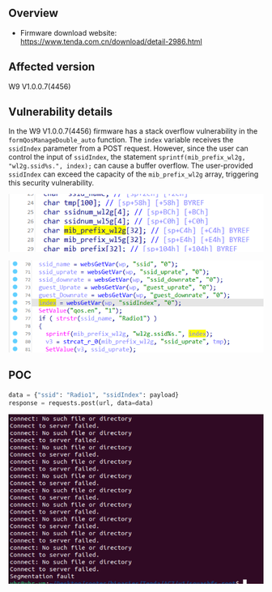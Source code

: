 ## Overview

- Firmware download website: https://www.tenda.com.cn/download/detail-2986.html

## Affected version

W9 V1.0.0.7(4456)

## Vulnerability details

In the W9 V1.0.0.7(4456) firmware has a stack overflow vulnerability in the `formQosManageDouble_auto` function. The `index` variable receives the `ssidIndex` parameter from a POST request. However, since the user can control the input of `ssidIndex`, the statement `sprintf(mib_prefix_wl2g, "wl2g.ssid%s.", index);` can cause a buffer overflow. The user-provided  `ssidIndex` can exceed the capacity of the `mib_prefix_wl2g` array, triggering this security vulnerability.

![image-20240419163809839](https://raw.githubusercontent.com/abcdefg-png/images2/main/image-20240419163809839.png)

![image-20240419163755097](https://raw.githubusercontent.com/abcdefg-png/images2/main/image-20240419163755097.png)

## POC

```python
data = {"ssid": "Radio1", "ssidIndex": payload}
response = requests.post(url, data=data)
```

![image-20240419162115799](https://raw.githubusercontent.com/abcdefg-png/images2/main/image-20240419162115799.png)

